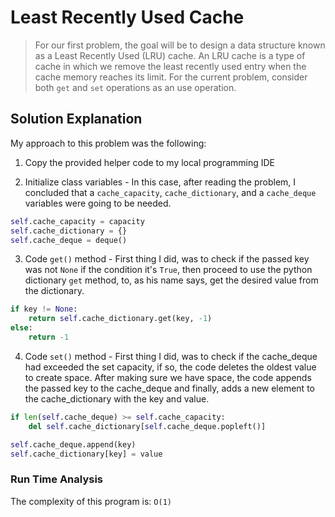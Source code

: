 # Least Recently Used Cache

> For our first problem, the goal will be to design a data structure known as a Least Recently Used (LRU) cache. An LRU cache is a type of cache in which we remove the least recently used entry when the cache memory reaches its limit. For the current problem, consider both `get` and `set` operations as an use operation.

## Solution Explanation

My approach to this problem was the following:

1. Copy the provided helper code to my local programming IDE

2. Initialize class variables - In this case, after reading the problem, I concluded that a `cache_capacity`, `cache_dictionary`, and a `cache_deque` variables were going to be needed.

```python
self.cache_capacity = capacity
self.cache_dictionary = {}
self.cache_deque = deque()
```

3. Code `get()` method - First thing I did, was to check if the passed key was not `None` if the condition it's `True`, then proceed to use the python dictionary `get` method, to, as his name says, get the desired value from the dictionary.

```python
if key != None:
    return self.cache_dictionary.get(key, -1)
else:
    return -1
```

4. Code `set()` method - First thing I did, was to check if the cache_deque had exceeded the set capacity, if so, the code deletes the oldest value to create space. After making sure we have space, the code appends the passed key to the cache_deque and finally, adds a new element to the cache_dictionary with the key and value.

```python
if len(self.cache_deque) >= self.cache_capacity:
    del self.cache_dictionary[self.cache_deque.popleft()]

self.cache_deque.append(key)
self.cache_dictionary[key] = value
```

### Run Time Analysis

The complexity of this program is: `O(1)`
